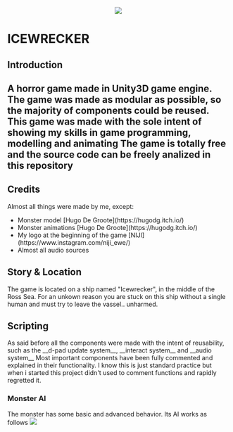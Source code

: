 <p align='center'> <img src='https://raw.githubusercontent.com/sfarina12/IceWrecker/main/Assets/Texture/github/Icewrecker_logo.png'> </p>
<h1>ICEWRECKER</h1>
<h2>Introduction<h2>
A horror game made in Unity3D game engine.
The game was made as modular as possible, so the majority of components could be reused.
This game was made with the sole intent of showing my skills in game programming, modelling and animating
The game is totally free and the source code can be freely analized in this repository 

<h2>Credits</h2>
Almost all things were made by me, except:
<ul>
  <li>Monster model [Hugo De Groote](https://hugodg.itch.io/)</li>
  <li>Monster animations [Hugo De Groote](https://hugodg.itch.io/)</li>
  <li>My logo at the beginning of the game [NIJI](https://www.instagram.com/niji_ewe/)</li>
  <li>Almost all audio sources</li>
</ul>

<h2>Story & Location</h2>
The game is located on a ship named "Icewrecker", in the middle of the Ross Sea. 
For an unkown reason you are stuck on this ship without a single human and must try to leave the vassel.. unharmed.

<h2>Scripting</h2>
As said before all the components were made with the intent of reusability, such as the __d-pad update system__, __interact system__ and __audio system__
Most important components have been fully commented and explained in their functionality. I know this is just standard practice but when i started this project
didn't used to comment functions and rapidly regretted it.
<h3>Monster AI</h3>
The monster has some basic and advanced behavior. Its AI works as follows
<img src='[https://raw.githubusercontent.com/sfarina12/IceWrecker/main/Assets/Texture/github/Icewrecker_logo.png](https://raw.githubusercontent.com/sfarina12/IceWrecker/main/AI.png)'>
